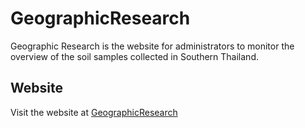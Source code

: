 # GeographicResearch
Geographic Research is the website for administrators to monitor the overview of the soil samples collected in Southern Thailand. 

## Website
Visit the website at [GeographicResearch](https://sadao-f4a1e.firebaseapp.com/)
